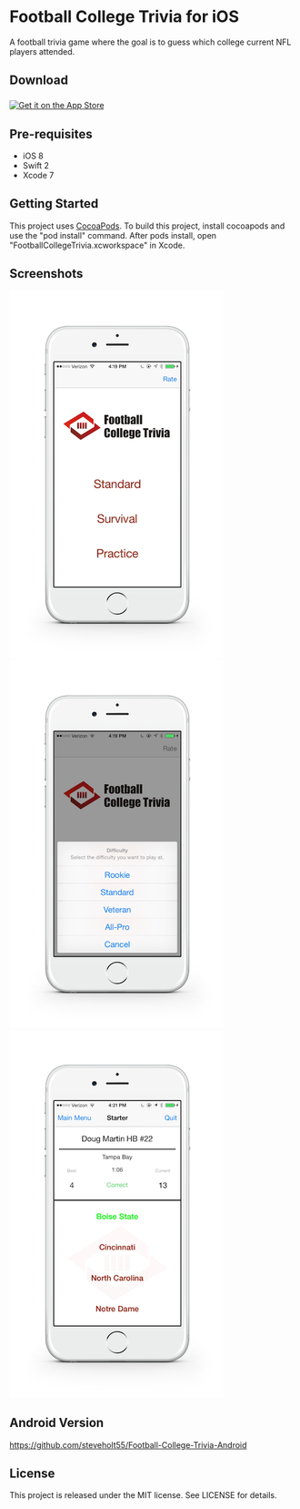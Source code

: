 # Football College Trivia for iOS

A football trivia game where the goal is to guess which college current NFL players attended.

Download
--------------

<a href="https://geo.itunes.apple.com/us/app/football-college-trivia/id879870156?mt=8">
<img align="middle" alt="Get it on the App Store" src="https://linkmaker.itunes.apple.com/images/badges/en-us/badge_appstore-lrg.svg" />
</a>

Pre-requisites
--------------

- iOS 8
- Swift 2
- Xcode 7

Getting Started
---------------

This project uses [CocoaPods](http://cocoapods.org/). To build this project, install cocoapods and use the
"pod install" command. After pods install, open "FootballCollegeTrivia.xcworkspace" in Xcode.

Screenshots
-----------

![Phone](screenshots/football1.png "Title screen")
![Phone](screenshots/football2.png "Difficulties")
![Phone](screenshots/football3.png "Game play")

Android Version
-----------

https://github.com/steveholt55/Football-College-Trivia-Android

License
---------------
This project is released under the MIT license. See LICENSE for details.
